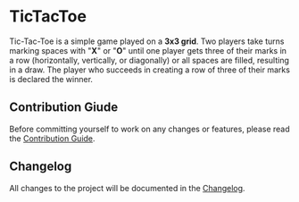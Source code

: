 # TicTacToe
Tic-Tac-Toe is a simple game played on a **3x3 grid**. Two players take turns marking spaces with "**X**" or "**O**" until one player gets three of their marks in a row (horizontally, vertically, or diagonally) or all spaces are filled, resulting in a draw. The player who succeeds in creating a row of three of their marks is declared the winner.

## Contribution Giude
Before committing yourself to work on any changes or features, please read the [Contribution Guide](https://github.com/Max-Meinel/Tic-Tac-Toe/blob/main/Contribution_Guide.md).

## Changelog
All changes to the project will be documented in the [Changelog](https://github.com/Max-Meinel/Tic-Tac-Toe/blob/main/Changelog.md).
